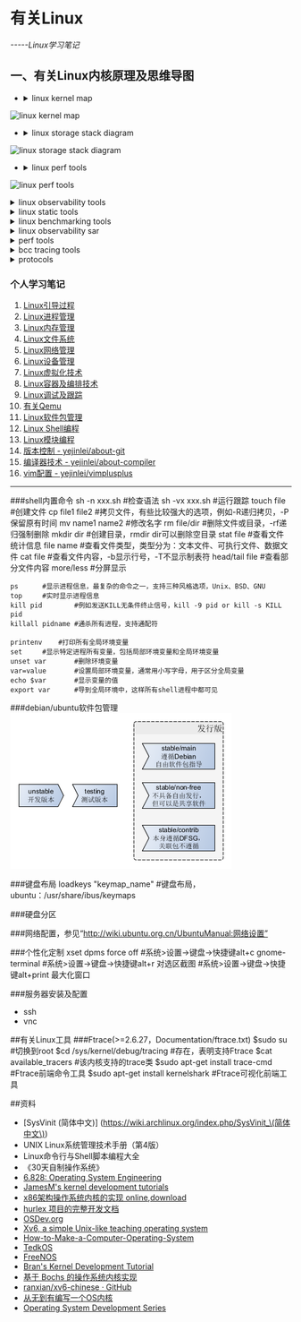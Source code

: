 # 有关Linux
*-----Linux学习笔记*

## 一、有关Linux内核原理及思维导图
- <details><summary>linux kernel map</summary>

![linux kernel map](https://upload.wikimedia.org/wikipedia/commons/thumb/5/5b/Linux_kernel_map.png/800px-Linux_kernel_map.png)

</details>

- <details><summary>linux storage stack diagram</summary>

![linux storage stack diagram](https://upload.wikimedia.org/wikipedia/commons/3/30/IO_stack_of_the_Linux_kernel.svg)

</details>

- <details><summary>linux perf tools</summary>

![linux perf tools](http://www.brendangregg.com/Perf/linux_perf_tools_full.png)

</details>

<details><summary>linux observability tools</summary>

![linux observability tools](http://www.brendangregg.com/Perf/linux_observability_tools.png)

</details>

<details><summary>linux static tools</summary>

![linux static tools](http://www.brendangregg.com/Perf/linux_static_tools.png)

</details>

<details><summary>linux benchmarking tools</summary>

![linux benchmarking tools](http://www.brendangregg.com/Perf/linux_benchmarking_tools.png)

</details>

<details><summary>linux observability sar</summary>

![linux observability sar](http://www.brendangregg.com/Perf/linux_observability_sar.png)

</details>

<details><summary>perf tools</summary>

![perf tools](http://www.brendangregg.com/Perf/perf-tools_2016.png)

</details>

<details><summary>bcc tracing tools</summary>

![bcc tracing tools](http://www.brendangregg.com/Perf/bcc_tracing_tools.png)

</details>

<details><summary>protocols</summary>

![](doc/protocols.png)

</details>

### 个人学习笔记

1. [Linux引导过程](./Linux引导过程.md)
2. [Linux进程管理](./Linux进程管理.md)
3. [Linux内存管理](./Linux内存管理.md)
4. [Linux文件系统](./Linux文件系统.md)
5. [Linux网络管理](./Linux网络管理.md)
6. [Linux设备管理](./Linux设备管理.md)
7. [Linux虚拟化技术](./Linux虚拟化技术.md)
8. [Linux容器及编排技术](./Linux容器及编技术.md)
9. [Linux调试及跟踪](./Linux工具集.md)
10. [有关Qemu](./有关Qemu.md)
11. [Linux软件包管理](./Linux软件包管理.md)
12. [Linux Shell编程](./Linux—Shell编程.md)
13. [Linux模块编程](./Linux模块编程.md)
14. [版本控制 - yejinlei/about-git](https://github.com/yejinlei/about-git)
15. [编译器技术 - yejinlei/about-compiler](https://github.com/yejinlei/about-compiler)
16. [vim配置 - yejinlei/vimplusplus](https://github.com/yejinlei/vimplusplus)

---

###shell内置命令
    sh -n xxx.sh       	#检查语法
	sh -vx xxx.sh		#运行跟踪
	touch file			#创建文件
	cp file1 file2				#拷贝文件，有些比较强大的选项，例如-R递归拷贝，-P保留原有时间
    mv name1 name2		#修改名字
    rm 	 file/dir		#删除文件或目录，-rf递归强制删除
	mkdir dir		#创建目录，rmdir dir可以删除空目录
    stat file		#查看文件统计信息
    file name		#查看文件类型，类型分为：文本文件、可执行文件、数据文件
    cat file		#查看文件内容，-b显示行号，-T不显示制表符
    head/tail file		#查看部分文件内容
    more/less		#分屏显示

	ps		#显示进程信息，最复杂的命令之一，支持三种风格选项，Unix、BSD、GNU
	top		#实时显示进程信息
    kill pid		#例如发送KILL无条件终止信号，kill -9 pid or kill -s KILL pid
    killall pidname	#通杀所有进程，支持通配符

	printenv	#打印所有全局环境变量
	set		#显示特定进程所有变量，包括局部环境变量和全局环境变量
    unset var		#删除环境变量
    var=value		#设置局部环境变量，通常用小写字母，用于区分全局变量
    echo $var		#显示变量的值
    export var		#导到全局环境中，这样所有shell进程中都可见

###debian/ubuntu软件包管理
![debian软件分发等级制度](doc/debian软件分发等级制度.png)

###键盘布局
	loadkeys "keymap_name"		#键盘布局，ubuntu：/usr/share/ibus/keymaps

###硬盘分区

###网络配置，参见“http://wiki.ubuntu.org.cn/UbuntuManual:网络设置”

###个性化定制
    xset dpms force off #系统>设置->键盘->快捷键alt+c
    gnome-terminal      #系统>设置->键盘->快捷键alt+r
    对选区截图           #系统>设置->键盘->快捷键alt+print
    最大化窗口
    
###服务器安装及配置
- ssh
- vnc

##有关Linux工具
###Ftrace(>=2.6.27，Documentation/ftrace.txt)
	$sudo su							#切换到root
    $cd /sys/kernel/debug/tracing		#存在，表明支持Ftrace
    $cat available_tracers				#该内核支持的trace类
    $sudo apt-get install trace-cmd		#Ftrace前端命令工具
    $sudo apt-get install kernelshark	#Ftrace可视化前端工具

##资料
- [SysVinit (简体中文)] (https://wiki.archlinux.org/index.php/SysVinit_\(简体中文\))
- UNIX Linux系统管理技术手册（第4版）
- Linux命令行与Shell脚本编程大全
- 《30天自制操作系统》
- [6.828: Operating System Engineering](https://pdos.csail.mit.edu/6.828/2011/schedule.html)
- [JamesM's kernel development tutorials](http://johnvidler.co.uk/mirror/jamesm-kernel-tutorial/tutorial_html/)
- [x86架构操作系统内核的实现 online](http://wiki.0xffffff.org/),[download](https://github.com/hurley25/Hurlex-II)
- [hurlex 项目的完整开发文档](http://hurlex.0xffffff.org/)
- [OSDev.org](http://wiki.osdev.org/Main_Page)
- [Xv6, a simple Unix-like teaching operating system](https://pdos.csail.mit.edu/6.828/2012/xv6.html)
- [How-to-Make-a-Computer-Operating-System](https://github.com/SamyPesse/How-to-Make-a-Computer-Operating-System)
- [TedkOS](https://github.com/TakefiveInteractive/TedkOS)
- [FreeNOS](https://github.com/lordsergio/FreeNOS)
- [Bran's Kernel Development Tutorial](http://www.osdever.net/bkerndev/Docs/gettingstarted.htm)
- [基于 Bochs 的操作系统内核实现](http://fleurer-lee.com/paper.html)
- [ranxian/xv6-chinese · GitHub](https://github.com/ranxian/xv6-chinese)
- [从无到有编写一个OS内核](http://www.ilovecl.com/2015/09/15/os_redleaf/)
- [Operating System Development Series](http://www.brokenthorn.com/Resources/OSDevIndex.html)